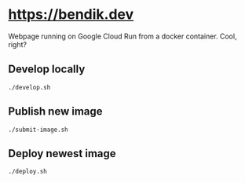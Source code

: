 # https://bendik.dev

Webpage running on Google Cloud Run from a docker container. Cool, right?

## Develop locally

```
./develop.sh
```

## Publish new image

```
./submit-image.sh
```

## Deploy newest image

```
./deploy.sh
```
